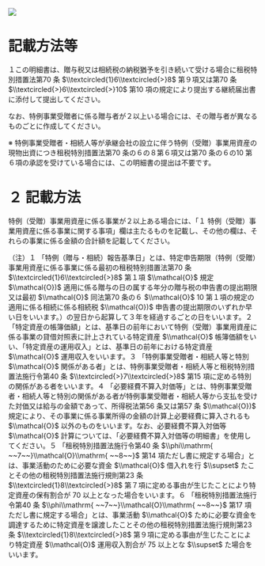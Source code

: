 ![](https://www.nta.go.jp/tmp/bf8f66a6-99ae-45a9-95b6-8451498fd588/images/f74540868f7e057e8c0836b0ea6cfb73ebcd336cc544e33ea7d99e5541099e79.jpg)

# 記載方法等

１この明細書は、贈与税又は相続税の納税猶予を引き続いて受ける場合に租税特別措置法第70 条 $\\textcircled{1}6\\textcircled{>}8$ 第９項又は第70 条 $\\textcircled{>}6\\textcircled{>}10$ 第10 項の規定により提出する継続届出書に添付して提出してください。

なお、特例事業受贈者に係る贈与者が２以上いる場合には、その贈与者が異なるものごとに作成してください。

※ 特例事業受贈者・相続人等が承継会社の設立に伴う特例（受贈）事業用資産の現物出資につき租税特別措置法第70 条の６の８第６項又は第70 条の６の10 第６項の承認を受けている場合には、この明細書の提出は不要です。

# ２ 記載方法

特例（受贈）事業用資産に係る事業が２以上ある場合には、「１ 特例（受贈）事業用資産に係る事業に関する事項」欄は主たるものを記載し、その他の欄は、それらの事業に係る金額の合計額を記載してください。

（注）１ 「特例（贈与・相続）報告基準日」とは、特定申告期限（特例（受贈）事業用資産に係る事業に係る最初の租税特別措置法第70 条 $\\textcircled{1}6\\textcircled{>}8$ 第１項 $\\mathcal{O}$ 規定 $\\mathcal{O})$ 適用に係る贈与の日の属する年分の贈与税の申告書の提出期限又は最初 $\\mathcal{O}$ 同法第70 条の６ $\\mathcal{O}$ 10 第１項の規定の適用に係る相続に係る相続税 $\\mathcal{O})$ 申告書の提出期限のいずれか早い日をいいます。）の翌日から起算して３年を経過するごとの日をいいます。２ 「特定資産の帳簿価額」とは、基準日の前年において特例（受贈）事業用資産に係る事業の貸借対照表に計上されている特定資産 $\\mathcal{O}$ 帳簿価額をいい、「特定資産の運用収入」とは、基準日の前年における特定資産 $\\mathcal{O}$ 運用収入をいいます。３ 「特例事業受贈者・相続人等と特別 $\\mathcal{O}$ 関係がある者」とは、特例事業受贈者・相続人等と租税特別措置法施行令第40 条 $\\textcircled{>}7\\textcircled{>}8$ 第15 項に定める特別の関係がある者をいいます。４ 「必要経費不算入対価等」とは、特例事業受贈者・相続人等と特別の関係がある者が特例事業受贈者・相続人等から支払を受けた対価又は給与の金額であって、所得税法第56 条又は第57 条 $\\mathcal{O})$ 規定により、その事業に係る事業所得の金額の計算上必要経費に算入されるも $\\mathcal{O}$ 以外のものをいいます。なお、必要経費不算入対価等 $\\mathcal{O}$ 計算については、「必要経費不算入対価等の明細書」を使用してください。５ 「租税特別措置法施行令第40 条 $\\phi\\mathrm{ ~~7~~}\\mathcal{O}\\mathrm{ ~~8~~}$ 第14 項ただし書に規定する場合」とは、事業活動のために必要な資金 $\\mathcal{O}$ 借入れを行 $\\supset$ たことその他の租税特別措置法施行規則第23 条 $\\textcircled{1}8\\textcircled{>}8$ 第７項に定める事由が生じたことにより特定資産の保有割合が $70%$ 以上となった場合をいいます。６ 「租税特別措置法施行令第40 条 $\\phi\\mathrm{ ~~7~~}\\mathcal{O}\\mathrm{ ~~8~~}$ 第17 項ただし書に規定する場合」とは、事業活動 $\\mathcal{O}$ ために必要な資金を調達するために特定資産を譲渡したことその他の租税特別措置法施行規則第23 条 $\\textcircled{1}8\\textcircled{>}8$ 第９項に定める事由が生じたことにより特定資産 $\\mathcal{O}$ 運用収入割合が $75%$ 以上とな $\\supset$ た場合をいいます。